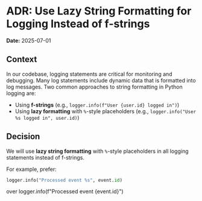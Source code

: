 # ADR: Use Lazy String Formatting for Logging Instead of f-strings

**Date:** 2025-07-01

## Context

In our codebase, logging statements are critical for monitoring and debugging. Many log statements include dynamic data that is formatted into log messages. Two common approaches to string formatting in Python logging are:

- Using **f-strings** (e.g., `logger.info(f"User {user.id} logged in")`)
- Using **lazy formatting** with `%`-style placeholders (e.g., `logger.info("User %s logged in", user.id)`)

## Decision

We will use **lazy string formatting** with `%`-style placeholders in all logging statements instead of f-strings.

For example, prefer:

```python
logger.info("Processed event %s", event.id)
```
over 
logger.info(f"Processed event {event.id}")

